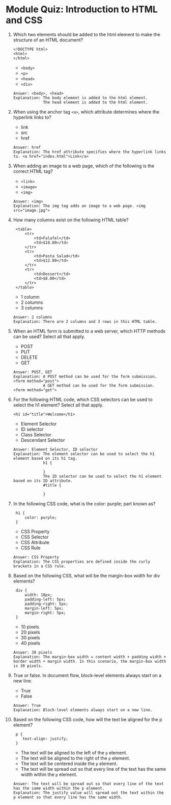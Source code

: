 # Module Quiz: Introduction to HTML and CSS

1. Which two elements should be added to the html element to make the structure of an HTML document?
   ```
   <!DOCTYPE html>
   <html>
   </html>
   ```
   - `<body>`
   - `<p>`
   - `<head>`
   - `<div>`
   ```
   Answer: <body>, <head>
   Explanation: The body element is added to the html element.
                The head element is added to the html element.
   ```

2. When using the anchor tag `<a>`, which attribute determines where the hyperlink links to? 
   - link
   - src
   - href
   ```
   Answer: href
   Explanation: The href attribute specifies where the hyperlink links to. <a href="index.html">Link</a>
   ```

3. When adding an image to a web page, which of the following is the correct HTML tag?
   - `<link>`
   - `<image>`
   - `<img>`
   ```
   Answer: <img>
   Explanation: The img tag adds an image to a web page. <img src="image.jpg">
   ```

4. How many columns exist on the following HTML table?
   ```
    <table>
        <tr>
            <td>Falafel</td>
            <td>$10.00</td>
        </tr>
        <tr>
            <td>Pasta Salad</td>
            <td>$12.00</td>
        </tr>
        <tr>
            <td>Dessert</td>
            <td>$8.00</td>
        </tr>
    </table>
   ```
   - 1 column
   - 2 columns
   - 3 columns
   ```
   Answer: 2 columns
   Explanation: There are 2 columns and 3 rows in this HTML table.
   ```

5. When an HTML form is submitted to a web server, which HTTP methods can be used? Select all that apply.
   - POST
   - PUT
   - DELETE
   - GET
   ```
   Answer: POST, GET
   Explanation: A POST method can be used for the form submission. <form method="post">
                A GET method can be used for the form submission. <form method="get">
   ```

6. For the following HTML code, which CSS selectors can be used to select the h1 element? Select all that apply.
   ```
   <h1 id="title">Welcome</h1>
   ```
   - Element Selector
   - ID selector
   - Class Selector
   - Descendant Selector
   ```
   Answer: Element Selector, ID selector
   Explanation: The element selector can be used to select the h1 element based on its h1 tag.
                h1 {

                }
                The ID selector can be used to select the h1 element based on its ID attribute.
                #title {

                }
   ```

7. In the following CSS code, what is the color: purple; part known as?
   ```
    h1 {
        color: purple;
    }
   ```
   - CSS Property
   - CSS Selector
   - CSS Attribute
   - CSS Rule
   ```
   Answer: CSS Property
   Explanation: The CSS properties are defined inside the curly brackets in a CSS rule.
   ```

8. Based on the following CSS, what will be the margin-box width for div elements?
   ```
    div {
        width: 10px;
        padding-left: 5px;
        padding-right: 5px;
        margin-left: 5px;
        margin-right: 5px;
    }
   ```
   - 10 pixels
   - 20 pixels
   - 30 pixels
   - 40 pixels
   ```
   Answer: 30 pixels
   Explanation: The margin-box width = content width + padding width + border width + margin width. In this scenario, the margin-box width is 30 pixels.
   ```

9. True or false. In document flow, block-level elements always start on a new line.
   - True
   - False
   ```
   Answer: True
   Explanation: Block-level elements always start on a new line.
   ```

10. Based on the following CSS code, how will the text be aligned for the p element?
    ```
     p {
        text-align: justify;
     }
    ```
    - The text will be aligned to the left of the `p` element.
    - The text will be aligned to the right of the `p` element.
    - The text will be centered inside the `p` element.
    - The text will be spread out so that every line of the text has the same width within the `p` element.
    ```
    Answer: The text will be spread out so that every line of the text has the same width within the p element.
    Explanation: The justify value will spread out the text within the p element so that every line has the same width.
    ```